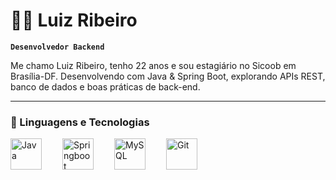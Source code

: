 # 👨‍💻 Luiz Ribeiro

**`Desenvolvedor Backend`**

Me chamo Luiz Ribeiro, tenho 22 anos e sou estagiário no Sicoob em Brasília-DF.
Desenvolvendo com Java & Spring Boot, explorando APIs REST, banco de dados e boas práticas de back-end.


---

### 🤖 Linguagens e Tecnologias

<img 
    align="left" 
    alt="Java"
    title="Java" 
    width="50px" 
    style="padding-right: 30px;" 
    src="https://cdn.jsdelivr.net/gh/devicons/devicon@latest/icons/java/java-original-wordmark.svg" 
/>
<img 
    align="left" 
    alt="Springboot" 
    title="Springboot"
    width="50px" 
    style="padding-right: 30px;" 
    img src="https://cdn.jsdelivr.net/gh/devicons/devicon@latest/icons/spring/spring-original-wordmark.svg"  
/>
<img 
    align="left" 
    alt="MySQL" 
    title="MySQL"
    width="50px" 
    style="padding-right: 30px;" 
    img src="https://cdn.jsdelivr.net/gh/devicons/devicon@latest/icons/mysql/mysql-original-wordmark.svg" 
/>
<img 
    align="left" 
    alt="Git" 
    title="Git"
    width="50px" 
    style="padding-right: 30px;" 
    src="https://cdn.jsdelivr.net/gh/devicons/devicon@latest/icons/git/git-original.svg" 
/>

<br/>
<br/>
